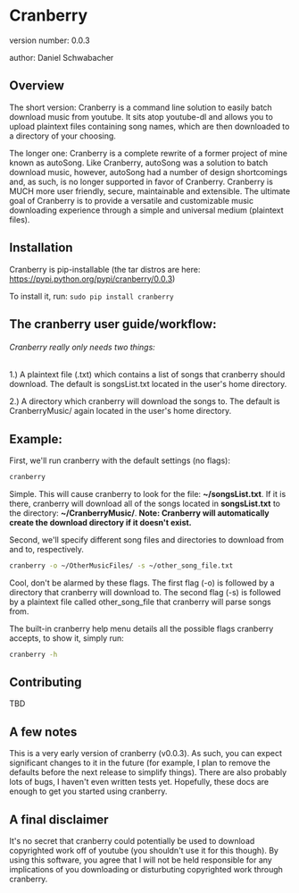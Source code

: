 Cranberry
===============================

version number: 0.0.3

author: Daniel Schwabacher

Overview
--------
The short version: Cranberry is a command line solution to easily batch download music from youtube. It sits atop youtube-dl and allows you to upload plaintext files containing song names, which are then downloaded to a directory of your choosing. 

The longer one: Cranberry is a complete rewrite of a former project of mine known as autoSong. Like Cranberry, autoSong was a solution to batch download music, however, autoSong had a number of design shortcomings and, as such, is no longer supported in favor of Cranberry. Cranberry is MUCH more user friendly, secure, maintainable and extensible. The ultimate goal of Cranberry is to provide a versatile and customizable music downloading experience through a simple and universal medium (plaintext files).

Installation
--------------------

Cranberry is pip-installable 
(the tar distros are here: https://pypi.python.org/pypi/cranberry/0.0.3)

To install it, run: 
```sudo pip install cranberry```


The cranberry user guide/workflow:
-------------

###### Cranberry really only needs two things: 

1.) A plaintext file (.txt) which contains a list of songs that cranberry should download. The default is songsList.txt located in the user's home directory.

2.) A directory which cranberry will download the songs to. The default is CranberryMusic/ again located in the user's home directory.

Example:
-------
First, we'll run cranberry with the default settings (no flags): 
```bash
cranberry
```
Simple. This will cause cranberry to look for the file: **~/songsList.txt**. If it is there, cranberry will download all of the songs located in **songsList.txt** to the directory: **~/CranberryMusic/**. 
**Note: Cranberry will automatically create the download directory if it doesn't exist.**


Second, we'll specify different song files and directories to download from and to, respectively.

```bash
cranberry -o ~/OtherMusicFiles/ -s ~/other_song_file.txt
```
Cool, don't be alarmed by these flags. The first flag (-o) is followed by a directory that cranberry will download to. The second flag (-s) is followed by a plaintext file called other_song_file that cranberry will parse songs from.

The built-in cranberry help menu details all the possible flags cranberry accepts, to show it, simply run:
```bash
cranberry -h 
```
Contributing
---------
TBD

A few notes
----------
This is a very early version of cranberry (v0.0.3). As such, you can expect significant changes to it in the future (for example, I plan to remove the defaults before the next release to simplify things). There are also probably lots of bugs, I haven't even written tests yet. Hopefully, these docs are enough to get you started using cranberry.

A final disclaimer
-----------
It's no secret that cranberry could potentially be used to download copyrighted work off of youtube (you shouldn't use it for this though). By using this software, you agree that I will not be held responsible for any implications of you downloading or disturbuting copyrighted work through cranberry. 


